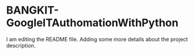 # BANGKIT-GoogleITAuthomationWithPython
I am editing the README file. Adding some more details about the project description.

